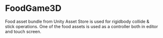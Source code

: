 # FoodGame3D
Food asset bundle from Unity Asset Store is used for rigidbody collide &amp; stick operations. One of the food assets is used as a controller both in editor and touch screen.
